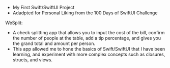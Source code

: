 - My First Swift/SwiftUI Project
- Adadpted for Personal Liking from the 100 Days of SwiftUI Challenge

WeSplit:
- A check splitting app that allows you to input the cost of the bill, confirm the number of people at the table, add a tip percentage, and gives you the grand total and amount per person.
- This app allowed me to hone the basics of Swift/SwiftUI that I have been learning, and experiment with more complex concepts such as closures, structs, and views.
